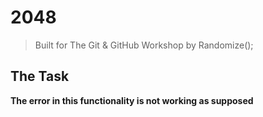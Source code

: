 # 2048
> Built for The Git & GitHub Workshop by Randomize();

## The Task
**The error in this functionality is not working as supposed** 
